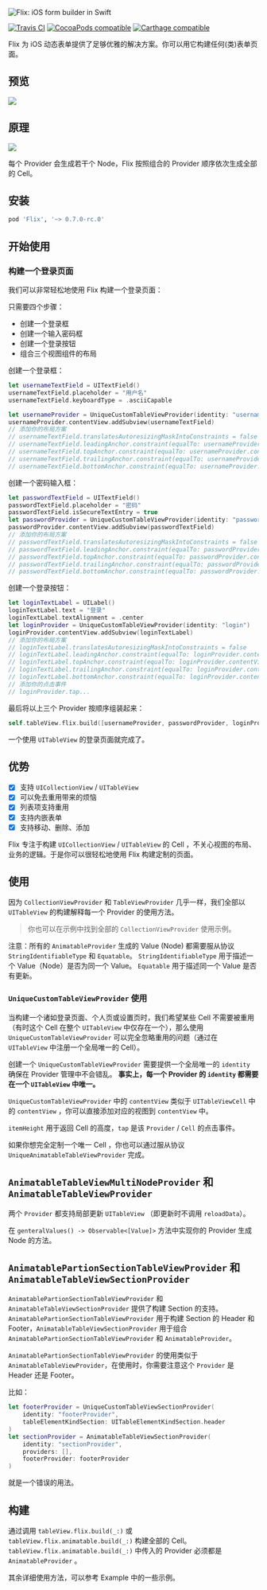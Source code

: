 ![Flix: iOS form builder in Swift](Flix.png)

[![Travis CI](https://travis-ci.org/DianQK/Flix.svg?branch=master)](https://travis-ci.org/DianQK/Flix)
[![CocoaPods compatible](https://img.shields.io/cocoapods/v/Flix.svg)](https://cocoapods.org/pods/Flix)
[![Carthage compatible](https://img.shields.io/badge/Carthage-compatible-4BC51D.svg?style=flat)](https://github.com/Carthage/Carthage)

Flix 为 iOS 动态表单提供了足够优雅的解决方案。你可以用它构建任何(类)表单页面。

## 预览

![](screenshot.png)

## 原理

![](block_diagram.png)

每个 Provider 会生成若干个 Node，Flix 按照组合的 Provider 顺序依次生成全部的 Cell。

## 安装

```ruby
pod 'Flix', '~> 0.7.0-rc.0'
```

## 开始使用

### 构建一个登录页面

我们可以非常轻松地使用 Flix 构建一个登录页面：

只需要四个步骤：

- 创建一个登录框
- 创建一个输入密码框
- 创建一个登录按钮
- 组合三个视图组件的布局

创建一个登录框：

```swift
let usernameTextField = UITextField()
usernameTextField.placeholder = "用户名"
usernameTextField.keyboardType = .asciiCapable

let usernameProvider = UniqueCustomTableViewProvider(identity: "usernameProvider")
usernameProvider.contentView.addSubview(usernameTextField)
// 添加你的布局方案
// usernameTextField.translatesAutoresizingMaskIntoConstraints = false
// usernameTextField.leadingAnchor.constraint(equalTo: usernameProvider.contentView.leadingAnchor, constant: 15).isActive = true
// usernameTextField.topAnchor.constraint(equalTo: usernameProvider.contentView.topAnchor).isActive = true
// usernameTextField.trailingAnchor.constraint(equalTo: usernameProvider.contentView.trailingAnchor, constant: -15).isActive = true
// usernameTextField.bottomAnchor.constraint(equalTo: usernameProvider.contentView.bottomAnchor).isActive = true
```

创建一个密码输入框：

```swift
let passwordTextField = UITextField()
passwordTextField.placeholder = "密码"
passwordTextField.isSecureTextEntry = true
let passwordProvider = UniqueCustomTableViewProvider(identity: "passwordProvider")
passwordProvider.contentView.addSubview(passwordTextField)
// 添加你的布局方案
// passwordTextField.translatesAutoresizingMaskIntoConstraints = false
// passwordTextField.leadingAnchor.constraint(equalTo: passwordProvider.contentView.leadingAnchor, constant: 15).isActive = true
// passwordTextField.topAnchor.constraint(equalTo: passwordProvider.contentView.topAnchor).isActive = true
// passwordTextField.trailingAnchor.constraint(equalTo: passwordProvider.contentView.trailingAnchor, constant: -15).isActive = true
// passwordTextField.bottomAnchor.constraint(equalTo: passwordProvider.contentView.bottomAnchor).isActive = true
```

创建一个登录按钮：

```swift
let loginTextLabel = UILabel()
loginTextLabel.text = "登录"
loginTextLabel.textAlignment = .center
let loginProvider = UniqueCustomTableViewProvider(identity: "login")
loginProvider.contentView.addSubview(loginTextLabel)
// 添加你的布局方案
// loginTextLabel.translatesAutoresizingMaskIntoConstraints = false
// loginTextLabel.leadingAnchor.constraint(equalTo: loginProvider.contentView.leadingAnchor).isActive = true
// loginTextLabel.topAnchor.constraint(equalTo: loginProvider.contentView.topAnchor).isActive = true
// loginTextLabel.trailingAnchor.constraint(equalTo: loginProvider.contentView.trailingAnchor).isActive = true
// loginTextLabel.bottomAnchor.constraint(equalTo: loginProvider.contentView.bottomAnchor).isActive = true
// 添加你的点击事件
// loginProvider.tap...
```

最后将以上三个 Provider 按顺序组装起来：

```swift
self.tableView.flix.build([usernameProvider, passwordProvider, loginProvider])
```

一个使用 `UITableView` 的登录页面就完成了。

## 优势

- [x] 支持 `UICollectionView` / `UITableView`
- [x] 可以免去重用带来的烦恼
- [x] 列表项支持重用
- [x] 支持内嵌表单
- [x] 支持移动、删除、添加

Flix 专注于构建 `UICollectionView` / `UITableView` 的 Cell ，不关心视图的布局、业务的逻辑。于是你可以很轻松地使用 Flix 构建定制的页面。

## 使用

因为 `CollectionViewProvider` 和 `TableViewProvider` 几乎一样，我们全部以 `UITableView` 的构建解释每一个 Provider 的使用方法。

> 你也可以在示例中找到全部的 `CollectionViewProvider` 使用示例。

注意：所有的 `AnimatableProvider` 生成的 Value (Node) 都需要服从协议 `StringIdentifiableType` 和 `Equatable`。
`StringIdentifiableType` 用于描述一个 Value（Node）是否为同一个 Value。
`Equatable` 用于描述同一个 Value 是否有更新。

### `UniqueCustomTableViewProvider` 使用

当构建一个诸如登录页面、个人页或设置页时，我们希望某些 Cell 不需要被重用（有时这个 Cell 在整个 `UITableView` 中仅存在一个），那么使用 `UniqueCustomTableViewProvider` 可以完全忽略重用的问题（通过在 `UITableView` 中注册一个全局唯一的 Cell）。

创建一个 `UniqueCustomTableViewProvider` 需要提供一个全局唯一的 `identity` 确保在 Provider 管理中不会错乱。
**事实上，每一个 Provider 的 `identity` 都需要在一个 `UITableView` 中唯一。**

`UniqueCustomTableViewProvider` 中的 `contentView` 类似于 `UITableViewCell` 中的 `contentView` ，你可以直接添加对应的视图到 `contentView` 中。

`itemHeight` 用于返回 Cell 的高度，`tap` 是该 `Provider` / `Cell` 的点击事件。

如果你想完全定制一个唯一 Cell ，你也可以通过服从协议 `UniqueAnimatableTableViewProvider` 完成。

## `AnimatableTableViewMultiNodeProvider` 和 `AnimatableTableViewProvider`

两个 `Provider` 都支持局部更新 `UITableView` （即更新时不调用 `reloadData`）。

在 `genteralValues() -> Observable<[Value]>` 方法中实现你的 Provider 生成 Node 的方法。

## `AnimatablePartionSectionTableViewProvider` 和 `AnimatableTableViewSectionProvider`

`AnimatablePartionSectionTableViewProvider` 和 `AnimatableTableViewSectionProvider` 提供了构建 Section 的支持。
`AnimatablePartionSectionTableViewProvider` 用于构建 Section 的 Header 和 Footer，`AnimatableTableViewSectionProvider` 用于组合 `AnimatablePartionSectionTableViewProvider` 和 `AnimatableProvider`。

`AnimatablePartionSectionTableViewProvider` 的使用类似于 `AnimatableTableViewProvider`，在使用时，你需要注意这个 `Provider` 是 Header 还是 Footer。

比如：

```swift
let footerProvider = UniqueCustomTableViewSectionProvider(
    identity: "footerProvider",
    tableElementKindSection: UITableElementKindSection.header
)
let sectionProvider = AnimatableTableViewSectionProvider(
    identity: "sectionProvider",
    providers: [],
    footerProvider: footerProvider
)
```

就是一个错误的用法。

## 构建

通过调用 `tableView.flix.build(_:)` 或 `tableView.flix.animatable.build(_:)` 构建全部的 Cell。`tableView.flix.animatable.build(_:)` 中传入的 Provider 必须都是 `AnimatableProvider` 。

其余详细使用方法，可以参考 Example 中的一些示例。
